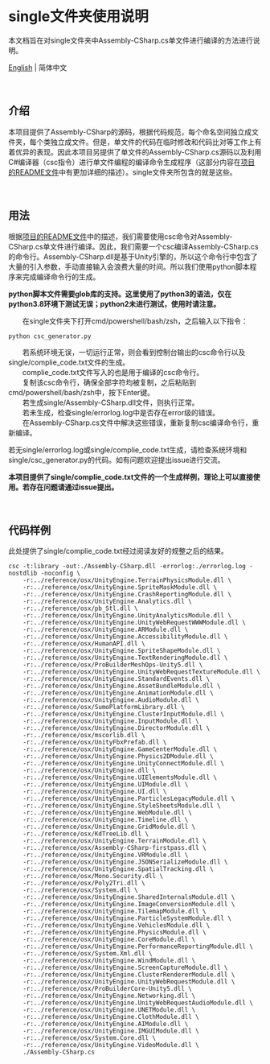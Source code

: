 # single文件夹使用说明

本文档旨在对single文件夹中Assembly-CSharp.cs单文件进行编译的方法进行说明。

[English](/docs/single_README.md) | 简体中文

<br />

## 介绍

本项目提供了Assembly-CSharp的源码，根据代码规范，每个命名空间独立成文件夹，每个类独立成文件。但是，单文件的代码在临时修改和代码比对等工作上有着优异的表现。因此本项目另提供了单文件的Assembly-CSharp.cs源码以及利用C#编译器（csc指令）进行单文件编程的编译命令生成程序（这部分内容在[项目的README文件](/docs/README_cn.md)中有更加详细的描述）。single文件夹所包含的就是这些。

<br />

## 用法

根据[项目的README文件](/docs/README_cn.md)中的描述，我们需要使用csc命令对Assembly-CSharp.cs单文件进行编译。因此，我们需要一个csc编译Assembly-CSharp.cs的命令行。Assembly-CSharp.dll是基于Unity引擎的，所以这个命令行中包含了大量的引入参数，手动直接输入会浪费大量的时间。所以我们使用python脚本程序来完成编译命令行的生成。

**python脚本文件需要glob库的支持。这里使用了python3的语法，仅在python3.8环境下测试无误；python2未进行测试，使用时请注意。**

　　在single文件夹下打开cmd/powershell/bash/zsh，之后输入以下指令：

```
python csc_generator.py
```
　　若系统环境无误，一切运行正常，则会看到控制台输出的csc命令行以及single/complie_code.txt文件的生成。  
　　complie_code.txt文件写入的也是用于编译的csc命令行。  
　　复制该csc命令行，确保全部字符均被复制，之后粘贴到cmd/powershell/bash/zsh中，按下Enter键。  
　　若生成single/Assembly-CSharp.dll文件，则执行正常。  
　　若未生成，检查single/errorlog.log中是否存在error级的错误。  
　　在Assembly-CSharp.cs文件中解决这些错误，重新复制csc编译命令行，重新编译。

若无single/errorlog.log或single/complie_code.txt生成，请检查系统环境和single/csc_generator.py的代码。如有问题欢迎提出issue进行交流。

**本项目提供了single/complie_code.txt文件的一个生成样例，理论上可以直接使用。若存在问题请通过issue提出。**

<br />

## 代码样例

此处提供了single/complie_code.txt经过阅读友好的规整之后的结果。

```
csc -t:library -out:./Assembly-CSharp.dll -errorlog:./errorlog.log -nostdlib -noconfig \
    -r:../reference/osx/UnityEngine.TerrainPhysicsModule.dll \
    -r:../reference/osx/UnityEngine.SpriteMaskModule.dll \
    -r:../reference/osx/UnityEngine.CrashReportingModule.dll \
    -r:../reference/osx/UnityEngine.Analytics.dll \
    -r:../reference/osx/pb_Stl.dll \
    -r:../reference/osx/UnityEngine.UnityAnalyticsModule.dll \
    -r:../reference/osx/UnityEngine.UnityWebRequestWWWModule.dll \
    -r:../reference/osx/UnityEngine.ARModule.dll \
    -r:../reference/osx/UnityEngine.AccessibilityModule.dll \
    -r:../reference/osx/HumanAPI.dll \
    -r:../reference/osx/UnityEngine.SpriteShapeModule.dll \
    -r:../reference/osx/UnityEngine.TextRenderingModule.dll \
    -r:../reference/osx/ProBuilderMeshOps-Unity5.dll \
    -r:../reference/osx/UnityEngine.UnityWebRequestTextureModule.dll \
    -r:../reference/osx/UnityEngine.StandardEvents.dll \
    -r:../reference/osx/UnityEngine.AssetBundleModule.dll \
    -r:../reference/osx/UnityEngine.AnimationModule.dll \
    -r:../reference/osx/UnityEngine.AudioModule.dll \
    -r:../reference/osx/SumoPlatformLibrary.dll \
    -r:../reference/osx/UnityEngine.ClusterInputModule.dll \
    -r:../reference/osx/UnityEngine.InputModule.dll \
    -r:../reference/osx/UnityEngine.DirectorModule.dll \
    -r:../reference/osx/mscorlib.dll \
    -r:../reference/osx/UnityFbxPrefab.dll \
    -r:../reference/osx/UnityEngine.GameCenterModule.dll \
    -r:../reference/osx/UnityEngine.Physics2DModule.dll \
    -r:../reference/osx/UnityEngine.UnityConnectModule.dll \
    -r:../reference/osx/UnityEngine.dll \
    -r:../reference/osx/UnityEngine.UIElementsModule.dll \
    -r:../reference/osx/UnityEngine.UIModule.dll \
    -r:../reference/osx/UnityEngine.UI.dll \
    -r:../reference/osx/UnityEngine.ParticlesLegacyModule.dll \
    -r:../reference/osx/UnityEngine.StyleSheetsModule.dll \
    -r:../reference/osx/UnityEngine.WebModule.dll \
    -r:../reference/osx/UnityEngine.Timeline.dll \
    -r:../reference/osx/UnityEngine.GridModule.dll \
    -r:../reference/osx/KdTreeLib.dll \
    -r:../reference/osx/UnityEngine.TerrainModule.dll \
    -r:../reference/osx/Assembly-CSharp-firstpass.dll \
    -r:../reference/osx/UnityEngine.VRModule.dll \
    -r:../reference/osx/UnityEngine.JSONSerializeModule.dll \
    -r:../reference/osx/UnityEngine.SpatialTracking.dll \
    -r:../reference/osx/Mono.Security.dll \
    -r:../reference/osx/Poly2Tri.dll \
    -r:../reference/osx/System.dll \
    -r:../reference/osx/UnityEngine.SharedInternalsModule.dll \
    -r:../reference/osx/UnityEngine.ImageConversionModule.dll \
    -r:../reference/osx/UnityEngine.TilemapModule.dll \
    -r:../reference/osx/UnityEngine.ParticleSystemModule.dll \
    -r:../reference/osx/UnityEngine.VehiclesModule.dll \
    -r:../reference/osx/UnityEngine.PhysicsModule.dll \
    -r:../reference/osx/UnityEngine.CoreModule.dll \
    -r:../reference/osx/UnityEngine.PerformanceReportingModule.dll \
    -r:../reference/osx/System.Xml.dll \
    -r:../reference/osx/UnityEngine.WindModule.dll \
    -r:../reference/osx/UnityEngine.ScreenCaptureModule.dll \
    -r:../reference/osx/UnityEngine.ClusterRendererModule.dll \
    -r:../reference/osx/UnityEngine.UnityWebRequestModule.dll \
    -r:../reference/osx/ProBuilderCore-Unity5.dll \
    -r:../reference/osx/UnityEngine.Networking.dll \
    -r:../reference/osx/UnityEngine.UnityWebRequestAudioModule.dll \
    -r:../reference/osx/UnityEngine.UNETModule.dll \
    -r:../reference/osx/UnityEngine.ClothModule.dll \
    -r:../reference/osx/UnityEngine.AIModule.dll \
    -r:../reference/osx/UnityEngine.IMGUIModule.dll \
    -r:../reference/osx/System.Core.dll \
    -r:../reference/osx/UnityEngine.VideoModule.dll \
    ./Assembly-CSharp.cs
    
```